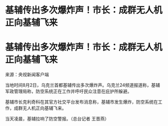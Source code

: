 # 基辅传出多次爆炸声！市长：成群无人机正向基辅飞来

# 基辅传出多次爆炸声！市长：成群无人机正向基辅飞来

来源：央视新闻客户端

当地时间8月2日，乌克兰首都基辅传出多次爆炸声。乌克兰24频道报道称，基辅军政管理局称，防空系统正在工作并呼吁民众注意在庇护所躲避。

基辅市长克利奇科在其官方社交平台发布消息称，基辅市发生爆炸，防空系统在工作，成群无人机正向基辅飞来。

当天凌晨，基辅拉响了防空警报。（总台记者 王晋燕）

